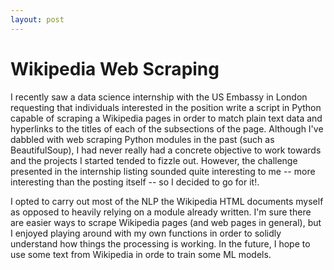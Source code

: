 ```yaml
---
layout: post
---
```


# Wikipedia Web Scraping

I recently saw a data science internship with the US Embassy in London requesting that individuals interested in the position write a script in Python capable of scraping a Wikipedia pages in order to match plain text data and hyperlinks to the titles of each of the subsections of the page. Although I've dabbled with web scraping Python modules in the past (such as BeautifulSoup), I had never really had a concrete objective to work towards and the projects I started tended to fizzle out. However, the challenge presented in the internship listing sounded quite interesting to me -- more interesting than the posting itself -- so I decided to go for it!.

I opted to carry out most of the NLP the Wikipedia HTML documents myself as opposed to heavily relying on a module already written. I'm sure there are easier ways to scrape Wikipedia pages (and web pages in general), but I enjoyed playing around with my own functions in order to solidly understand how things the processing is working. In the future, I hope to use some text from Wikipedia in orde to train some ML models. 